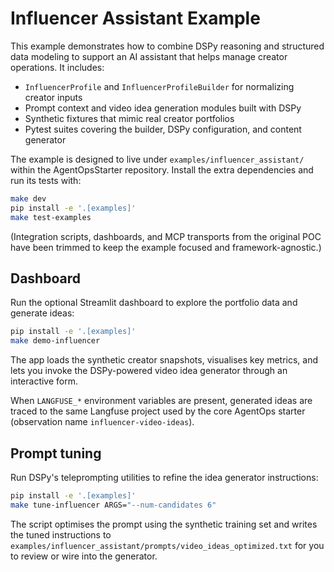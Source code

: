 # Influencer Assistant Example

This example demonstrates how to combine DSPy reasoning and structured data modeling
to support an AI assistant that helps manage creator operations. It includes:

- `InfluencerProfile` and `InfluencerProfileBuilder` for normalizing creator inputs
- Prompt context and video idea generation modules built with DSPy
- Synthetic fixtures that mimic real creator portfolios
- Pytest suites covering the builder, DSPy configuration, and content generator

The example is designed to live under `examples/influencer_assistant/` within the
AgentOpsStarter repository. Install the extra dependencies and run its tests with:

```bash
make dev
pip install -e '.[examples]'
make test-examples
```

(Integration scripts, dashboards, and MCP transports from the original POC have been
trimmed to keep the example focused and framework-agnostic.)

## Dashboard
Run the optional Streamlit dashboard to explore the portfolio data and generate ideas:

```bash
pip install -e '.[examples]'
make demo-influencer
```

The app loads the synthetic creator snapshots, visualises key metrics, and lets you
invoke the DSPy-powered video idea generator through an interactive form.

When `LANGFUSE_*` environment variables are present, generated ideas are traced to the
same Langfuse project used by the core AgentOps starter (observation name
`influencer-video-ideas`).

## Prompt tuning
Run DSPy's teleprompting utilities to refine the idea generator instructions:

```bash
pip install -e '.[examples]'
make tune-influencer ARGS="--num-candidates 6"
```

The script optimises the prompt using the synthetic training set and writes the tuned
instructions to `examples/influencer_assistant/prompts/video_ideas_optimized.txt` for you
to review or wire into the generator.

